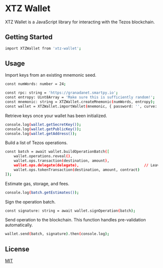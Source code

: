 # XTZ Wallet

XTZ Wallet is a JavaScript library for interacting with the Tezos blockchain.

## Getting Started

```bash
import XTZWallet from 'xtz-wallet';
```

## Usage

Import keys from an existing mnemonic seed.

```bash
const numWords: number = 24;

const rpc: string = 'https://granadanet.smartpy.io';
const entropy: Uint8Array = 'Make sure this is sufficiently random!';
const mnemonic: string = XTZWallet.createMnemonic(numWords, entropy);
const wallet = XTZWallet.importWallet(mnemonic, { password: '', curve: 'ed25519', rpc });
```

Retrieve keys once your wallet has been initialized.

```bash
console.log(wallet.getSecretKey());
console.log(wallet.getPublicKey());
console.log(wallet.getAddress());
```

Build a list of Tezos operations.

```bash
const batch = await wallet.buildOperationBatch([
    wallet.operations.reveal(),
    wallet.ops.transaction(destination, amount),
    wallet.ops.delegate(delegate),                              // Leave delegator blank to undelegate
    wallet.ops.tokenTransaction(destination, amount, contract)
]);
```

Estimate gas, storage, and fees.

```bash
console.log(batch.getEstimates());
```

Sign the operation batch.

```bash
const signature: string = await wallet.signOperation(batch);
```

Send operation to the blockchain. This function handles pre-validation automatically.

```bash
wallet.send(batch, signature).then(console.log);
```

## License
[MIT](https://choosealicense.com/licenses/mit/)